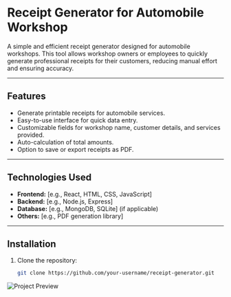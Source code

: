 # Receipt Generator for Automobile Workshop

A simple and efficient receipt generator designed for automobile workshops. This tool allows workshop owners or employees to quickly generate professional receipts for their customers, reducing manual effort and ensuring accuracy.

---

## Features

- Generate printable receipts for automobile services.
- Easy-to-use interface for quick data entry.
- Customizable fields for workshop name, customer details, and services provided.
- Auto-calculation of total amounts.
- Option to save or export receipts as PDF.

---

## Technologies Used

- **Frontend:** [e.g., React, HTML, CSS, JavaScript]  
- **Backend:** [e.g., Node.js, Express]  
- **Database:** [e.g., MongoDB, SQLite] (if applicable)  
- **Others:** [e.g., PDF generation library]

---

## Installation

1. Clone the repository:
   ```bash
   git clone https://github.com/your-username/receipt-generator.git


![Project Preview](./public/image.png)
